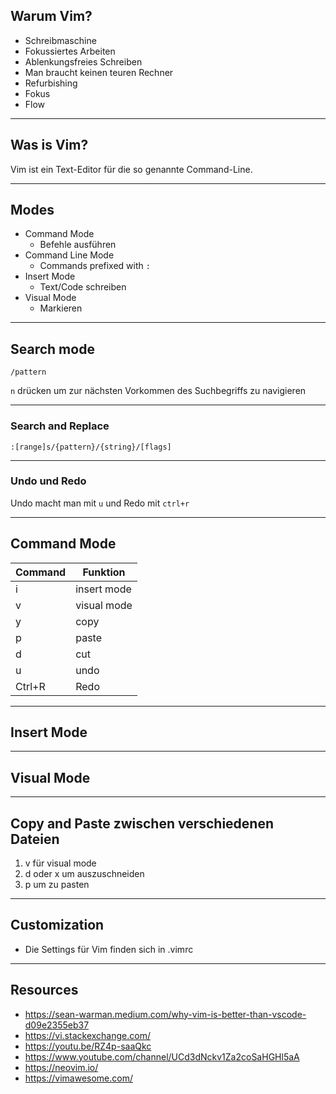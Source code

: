## Warum Vim?

- Schreibmaschine
- Fokussiertes Arbeiten
- Ablenkungsfreies Schreiben
- Man braucht keinen teuren Rechner
- Refurbishing
- Fokus
- Flow

---

## Was is Vim?

Vim ist ein Text-Editor für die so genannte Command-Line. 

---

## Modes

- Command Mode
	- Befehle ausführen
- Command Line Mode
	- Commands prefixed with `:`
- Insert Mode
	- Text/Code schreiben
- Visual Mode
	- Markieren

---

## Search mode
```
/pattern
```
`n` drücken um zur nächsten Vorkommen des Suchbegriffs zu navigieren

---


### Search and Replace
```
:[range]s/{pattern}/{string}/[flags]
```
---

### Undo und Redo
Undo macht man mit `u` und Redo mit `ctrl+r`

---

## Command Mode

| Command | Funktion                      |
| ------- | ----------------------------- |
| i       | insert mode                   |
| v       | visual mode                   |
| y       | copy |
| p       | paste |
| d       | cut |
| u       | undo |
| Ctrl+R  | Redo |

---

## Insert Mode

---

## Visual Mode

---

## Copy and Paste zwischen verschiedenen Dateien

1. v für visual mode 
2. d oder x um auszuschneiden
3. p um zu pasten 

---

## Customization

- Die Settings für Vim finden sich in .vimrc




---

## Resources
- https://sean-warman.medium.com/why-vim-is-better-than-vscode-d09e2355eb37
- https://vi.stackexchange.com/
- https://youtu.be/RZ4p-saaQkc
- https://www.youtube.com/channel/UCd3dNckv1Za2coSaHGHl5aA
- https://neovim.io/
- https://vimawesome.com/

